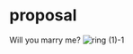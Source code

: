 # proposal
Will you marry me? 
![ring (1)-1](https://user-images.githubusercontent.com/121750452/211109961-316b92c3-5900-4291-a56b-4358198b2fb6.png)
